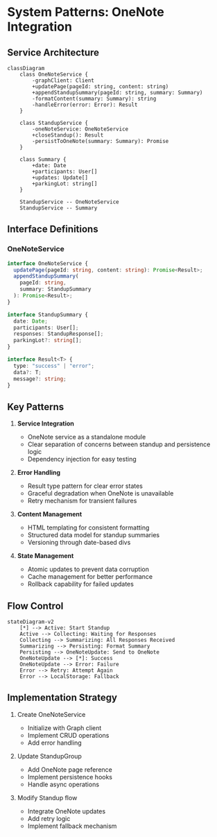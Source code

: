 # System Patterns: OneNote Integration

## Service Architecture

```mermaid
classDiagram
    class OneNoteService {
        -graphClient: Client
        +updatePage(pageId: string, content: string)
        +appendStandupSummary(pageId: string, summary: Summary)
        -formatContent(summary: Summary): string
        -handleError(error: Error): Result
    }

    class StandupService {
        -oneNoteService: OneNoteService
        +closeStandup(): Result
        -persistToOneNote(summary: Summary): Promise
    }

    class Summary {
        +date: Date
        +participants: User[]
        +updates: Update[]
        +parkingLot: string[]
    }

    StandupService -- OneNoteService
    StandupService -- Summary
```

## Interface Definitions

### OneNoteService

```typescript
interface OneNoteService {
  updatePage(pageId: string, content: string): Promise<Result>;
  appendStandupSummary(
    pageId: string,
    summary: StandupSummary
  ): Promise<Result>;
}

interface StandupSummary {
  date: Date;
  participants: User[];
  responses: StandupResponse[];
  parkingLot?: string[];
}

interface Result<T> {
  type: "success" | "error";
  data?: T;
  message?: string;
}
```

## Key Patterns

1. **Service Integration**

   - OneNote service as a standalone module
   - Clear separation of concerns between standup and persistence logic
   - Dependency injection for easy testing

2. **Error Handling**

   - Result type pattern for clear error states
   - Graceful degradation when OneNote is unavailable
   - Retry mechanism for transient failures

3. **Content Management**

   - HTML templating for consistent formatting
   - Structured data model for standup summaries
   - Versioning through date-based divs

4. **State Management**
   - Atomic updates to prevent data corruption
   - Cache management for better performance
   - Rollback capability for failed updates

## Flow Control

```mermaid
stateDiagram-v2
    [*] --> Active: Start Standup
    Active --> Collecting: Waiting for Responses
    Collecting --> Summarizing: All Responses Received
    Summarizing --> Persisting: Format Summary
    Persisting --> OneNoteUpdate: Send to OneNote
    OneNoteUpdate --> [*]: Success
    OneNoteUpdate --> Error: Failure
    Error --> Retry: Attempt Again
    Error --> LocalStorage: Fallback
```

## Implementation Strategy

1. Create OneNoteService

   - Initialize with Graph client
   - Implement CRUD operations
   - Add error handling

2. Update StandupGroup

   - Add OneNote page reference
   - Implement persistence hooks
   - Handle async operations

3. Modify Standup flow
   - Integrate OneNote updates
   - Add retry logic
   - Implement fallback mechanism
